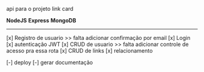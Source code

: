 api para o projeto link card

**NodeJS**
**Express**
**MongoDB**

-------------

[x] Registro de usuario >> falta adicionar confirmação por email
[x] Login
[x] autenticação JWT
[x] CRUD de usuario >> falta adicionar controle de acesso pra essa rota
[x] CRUD de links
[x] relacionamento

[-] deploy
[-] gerar documentação
